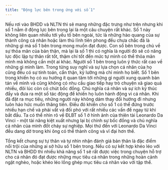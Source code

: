 ```yaml
---
title: "Động lực bên trong ứng với số 1"
---
```

Nếu rơi vào BHDD và NLTN thì sẽ mang những đặc trưng như trên nhưng khi số 1 nằm ở động lực bên trong lại là một câu chuyện rất khác. Số 1 này không liên quan nhiều tới yếu tố bên ngoài, tức là những hào quang của sự thành công cá nhân hoặc làm thủ lĩnh tiên phong đều chưa chắc đã là những gì mà số 1 bên trong mong muốn đạt được. Con số bên trong chủ về sự thỏa mãn của bản thân, mà lại là số 1 thì có nghĩa là người đó sẽ có năng lực độc lập tự thân rất tốt, thậm chí tốt đến mức tự mình có thể thỏa mãn mình mà không cần một ai khác. Người số 1 bên trong luôn ý thức rất cao về những gì mình làm. Trong từng suy nghĩ và sự lựa chọn cá nhân của họ cũng đều có sự tính toán, cẩn thận, kỹ lưỡng mà chỉ mình họ biết. Số 1 bên trong khiến họ có xu hướng ít quan tâm tới những gì người xung quanh bàn tán về mình và cũng không có nhu cầu giao tiếp hay trò chuyện xã giao quá nhiều, đôi lúc còn có chút bốc đồng.
Chủ nghĩa cá nhân và sự ích kỷ thúc đẩy và đưa ra một số tác động để khiến họ luôn hành động vì cá nhân. Khi đã đặt ra mục tiêu, những người này không dám thay đổi hướng đi nhưng luôn háo hức muốn thăng tiến. Điều đó khiến cho số 1 có thể đứng trước nhiều hạn chế và phải vất vả đối phó với rất nhiều các vấn đề ngay từ khi bắt đầu. Ta có thể nhìn rõ về ĐLBT số 1 ở hình ảnh của thiên tài Leonardo Da Vinci - một tài năng kiệt xuất nhưng lại bị chính sự bốc đồng và chủ nghĩa cá nhân của mình đốt cháy sự nghiệp. Mọi thứ đến với Leonardo Da Vinci đều dang dở trong khi ông có thể thành công và vĩ đại hơn thế. 

Tổng kết chung sự tự thân và tự nhìn nhận đánh giá bản thân là đặc điểm nổi trội của những ai sở hữu số 1 bên trong. Nếu có sự kết hợp khéo léo với NLTN và BHDD thì nhiều khả năng số 1 sẽ rất được việc trong chuyện hỗ trợ cho cá nhân đó đạt được những mục tiêu cá nhân trong những hoàn cảnh ngặt nghèo, hoặc khéo léo lồng ghép mục tiêu cá nhân vào với tập thể.
